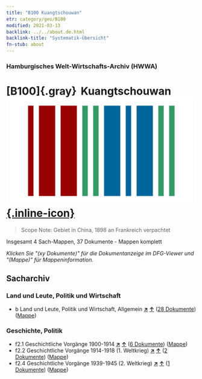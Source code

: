 ```yaml
---
title: "B100 Kuangtschouwan"
etr: category/geo/B100
modified: 2021-03-13
backlink: ../../about.de.html
backlink-title: "Systematik-Übersicht"
fn-stub: about
---
```


### Hamburgisches Welt-Wirtschafts-Archiv (HWWA)
# [B100]{.gray}&#8201; Kuangtschouwan&#160; [![Wikidata item](/images/Wikidata-logo.svg){.inline-icon}](http://www.wikidata.org/entity/Q185682)


> Scope Note: Gebiet in China, 1898 an Frankreich verpachtet



Insgesamt 4 Sach-Mappen, 37 Dokumente - Mappen komplett

_Klicken Sie "(xy Dokumente)" für die Dokumentanzeige im DFG-Viewer und "(Mappe)" für Mappeninformation._

## Sacharchiv




### Land und Leute, Politik und Wirtschaft

- b Land und Leute, Politik und Wirtschaft, Allgemein [**&nearr;**](../../../subject/i/144196/about.de.html "Land und Leute, Politik und Wirtschaft, Allgemein (in der ganzen Welt)") [**&uarr;**](../../../subject/about.de.html#b "Sachsystematik") (<a href="https://pm20.zbw.eu/dfgview/sh/141266,144196" title="über: Kuangtschouwan : Land und Leute, Politik und Wirtschaft, Allgemein" target="_blank">28 Dokumente</a>) ([Mappe](http://purl.org/pressemappe20/folder/sh/141266,144196))

### Geschichte, Politik

- f2.1 Geschichtliche Vorgänge 1900-1914 [**&nearr;**](../../../subject/i/181392/about.de.html "Geschichtliche Vorgänge 1900-1914 (in der ganzen Welt)") [**&uarr;**](../../../subject/about.de.html#f2.1 "Sachsystematik") (<a href="https://pm20.zbw.eu/dfgview/sh/141266,181392" title="über: Kuangtschouwan : Geschichtliche Vorgänge 1900-1914" target="_blank">6 Dokumente</a>) ([Mappe](http://purl.org/pressemappe20/folder/sh/141266,181392))
- f2.2 Geschichtliche Vorgänge 1914-1918 (1. Weltkrieg) [**&nearr;**](../../../subject/i/181360/about.de.html "Geschichtliche Vorgänge 1914-1918 (1. Weltkrieg) (in der ganzen Welt)") [**&uarr;**](../../../subject/about.de.html#f2.2 "Sachsystematik") (<a href="https://pm20.zbw.eu/dfgview/sh/141266,181360" title="über: Kuangtschouwan : Geschichtliche Vorgänge 1914-1918 (1. Weltkrieg)" target="_blank">2 Dokumente</a>) ([Mappe](http://purl.org/pressemappe20/folder/sh/141266,181360))
- f2.4 Geschichtliche Vorgänge 1939-1945 (2. Weltkrieg) [**&nearr;**](../../../subject/i/181361/about.de.html "Geschichtliche Vorgänge 1939-1945 (2. Weltkrieg) (in der ganzen Welt)") [**&uarr;**](../../../subject/about.de.html#f2.4 "Sachsystematik") (<a href="https://pm20.zbw.eu/dfgview/sh/141266,181361" title="über: Kuangtschouwan : Geschichtliche Vorgänge 1939-1945 (2. Weltkrieg)" target="_blank">1 Dokumente</a>) ([Mappe](http://purl.org/pressemappe20/folder/sh/141266,181361))


